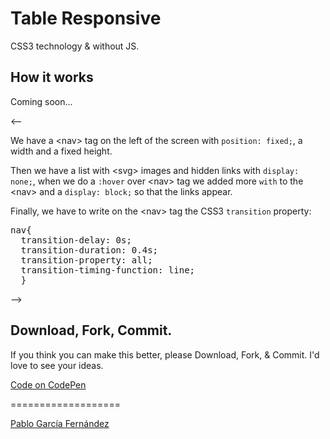 <h1>Table Responsive</h1>

<p>CSS3 technology & without JS.</p>

<!--

<a href="http://www.pablogarciafernandez.com/lab/demo/side-navigation-menu.html" target="_blank">Check out the demo page</a>.

-->

<h2>How it works</h2>
<p>Coming soon...</p>
<--
<p>We have a &lt;nav&gt; tag on the left of the screen with <code>position: fixed;</code>, a width and a fixed height.</p>
<p>Then we have a list with &lt;svg&gt; images and hidden links with <code>display: none;</code>, when we do a <code>:hover</code> over &lt;nav&gt; tag we added more <code>with</code> to the &lt;nav&gt; and a <code>display: block;</code> so that the links appear.</p>

<p>Finally, we have to write on the &lt;nav&gt; tag the CSS3 <code>transition</code> property:</p>
<pre>
nav{
  transition-delay: 0s;
  transition-duration: 0.4s;
  transition-property: all;
  transition-timing-function: line;
  }
</pre>

-->

<h2>Download, Fork, Commit.</h2>

<p>If you think you can make this better, please Download, Fork, & Commit. I'd love to see your ideas.</p>

<!--a href="http://www.pablogarciafernandez.com/lab/side-navigation-menu.html" target="_blank">Code original</a-->

<a href="http://codepen.io/PableraShow/pen/qdIsm" target="_blank">Code on CodePen</a>

===================

<a href="http://pablogarciafernandez.com" title="Pablo García Fernández" target="_blank">Pablo García Fernández</a>
